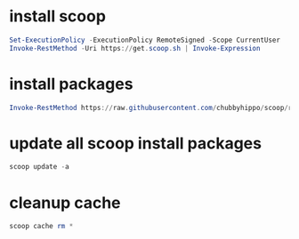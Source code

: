 # install scoop
```powershell
Set-ExecutionPolicy -ExecutionPolicy RemoteSigned -Scope CurrentUser
Invoke-RestMethod -Uri https://get.scoop.sh | Invoke-Expression
```
# install packages
```powershell
Invoke-RestMethod https://raw.githubusercontent.com/chubbyhippo/scoop/refs/heads/main/install.ps1 | Invoke-Expression
```
# update all scoop install packages
```powershell
scoop update -a
```
# cleanup cache
```powershell
scoop cache rm *
```
